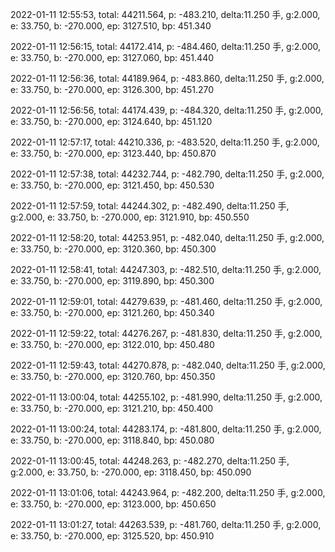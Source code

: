 2022-01-11 12:55:53, total: 44211.564, p: -483.210, delta:11.250 手, g:2.000, e: 33.750, b: -270.000, ep: 3127.510, bp: 451.340

2022-01-11 12:56:15, total: 44172.414, p: -484.460, delta:11.250 手, g:2.000, e: 33.750, b: -270.000, ep: 3127.060, bp: 451.440

2022-01-11 12:56:36, total: 44189.964, p: -483.860, delta:11.250 手, g:2.000, e: 33.750, b: -270.000, ep: 3126.300, bp: 451.270

2022-01-11 12:56:56, total: 44174.439, p: -484.320, delta:11.250 手, g:2.000, e: 33.750, b: -270.000, ep: 3124.640, bp: 451.120

2022-01-11 12:57:17, total: 44210.336, p: -483.520, delta:11.250 手, g:2.000, e: 33.750, b: -270.000, ep: 3123.440, bp: 450.870

2022-01-11 12:57:38, total: 44232.744, p: -482.790, delta:11.250 手, g:2.000, e: 33.750, b: -270.000, ep: 3121.450, bp: 450.530

2022-01-11 12:57:59, total: 44244.302, p: -482.490, delta:11.250 手, g:2.000, e: 33.750, b: -270.000, ep: 3121.910, bp: 450.550

2022-01-11 12:58:20, total: 44253.951, p: -482.040, delta:11.250 手, g:2.000, e: 33.750, b: -270.000, ep: 3120.360, bp: 450.300

2022-01-11 12:58:41, total: 44247.303, p: -482.510, delta:11.250 手, g:2.000, e: 33.750, b: -270.000, ep: 3119.890, bp: 450.300

2022-01-11 12:59:01, total: 44279.639, p: -481.460, delta:11.250 手, g:2.000, e: 33.750, b: -270.000, ep: 3121.260, bp: 450.340

2022-01-11 12:59:22, total: 44276.267, p: -481.830, delta:11.250 手, g:2.000, e: 33.750, b: -270.000, ep: 3122.010, bp: 450.480

2022-01-11 12:59:43, total: 44270.878, p: -482.040, delta:11.250 手, g:2.000, e: 33.750, b: -270.000, ep: 3120.760, bp: 450.350

2022-01-11 13:00:04, total: 44255.102, p: -481.990, delta:11.250 手, g:2.000, e: 33.750, b: -270.000, ep: 3121.210, bp: 450.400

2022-01-11 13:00:24, total: 44283.174, p: -481.800, delta:11.250 手, g:2.000, e: 33.750, b: -270.000, ep: 3118.840, bp: 450.080

2022-01-11 13:00:45, total: 44248.263, p: -482.270, delta:11.250 手, g:2.000, e: 33.750, b: -270.000, ep: 3118.450, bp: 450.090

2022-01-11 13:01:06, total: 44243.964, p: -482.200, delta:11.250 手, g:2.000, e: 33.750, b: -270.000, ep: 3123.000, bp: 450.650

2022-01-11 13:01:27, total: 44263.539, p: -481.760, delta:11.250 手, g:2.000, e: 33.750, b: -270.000, ep: 3125.520, bp: 450.910